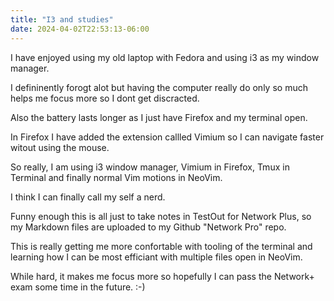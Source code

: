 ```yaml
---
title: "I3 and studies"
date: 2024-04-02T22:53:13-06:00
---
```


I have enjoyed using my old laptop with Fedora and using i3 as my window manager. 

I defininently forogt  alot but having the computer really do only so much helps me focus more so I dont get discracted. 

Also the battery lasts longer as I just have Firefox and my terminal open.

In Firefox I have added the extension callled Vimium so I can navigate faster witout using the mouse. 

So really, I am using i3 window manager, Vimium in Firefox, Tmux in Terminal and finally normal Vim motions in NeoVim. 

I think I can finally call my self a nerd. 

Funny enough this is all just to take notes in TestOut for Network Plus, so my  Markdown files are uploaded to my Github "Network Pro" repo. 

This is really getting me more confortable with tooling of the terminal and learning how I can be most efficiant with multiple files open in NeoVim. 

While hard, it makes me focus more so hopefully I can pass the Network+ exam some time in the future. :-)
